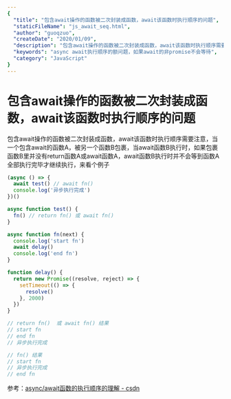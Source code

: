```yaml
---
{
  "title": "包含await操作的函数被二次封装成函数，await该函数时执行顺序的问题",
  "staticFileName": "js_await_seq.html",
  "author": "guoqzuo",
  "createDate": "2020/01/09",
  "description": "包含await操作的函数被二次封装成函数，await该函数时执行顺序需要注意，当一个包含await的函数A，被另一个函数B包裹，当await函数B执行时，如果包裹函数B里并没有return函数A或await函数A，await函数B执行时并不会等到函数A全部执行完毕才继续执行，来看个例子",
  "keywords": "async await执行顺序的额问题，如果await的非promise不会等待",
  "category": "JavaScript"
}
---
```


# 包含await操作的函数被二次封装成函数，await该函数时执行顺序的问题

包含await操作的函数被二次封装成函数，await该函数时执行顺序需要注意，当一个包含await的函数A，被另一个函数B包裹，当await函数B执行时，如果包裹函数B里并没有return函数A或await函数A，await函数B执行时并不会等到函数A全部执行完毕才继续执行，来看个例子

```js
(async () => {
  await test() // await fn()
  console.log('异步执行完成')
})()

async function test() {
  fn() // return fn() 或 await fn()
}

async function fn(next) {
  console.log('start fn')
  await delay()
  console.log('end fn')
}

function delay() {
  return new Promise((resolve, reject) => {
    setTimeout(() => {
      resolve()
    }, 2000)
  })
}

// return fn()  或 await fn() 结果
// start fn
// end fn
// 异步执行完成

// fn() 结果
// start fn
// 异步执行完成
// end fn
```

参考：[async/await函数的执行顺序的理解 - csdn](https://blog.csdn.net/guzhao593/article/details/84191401)